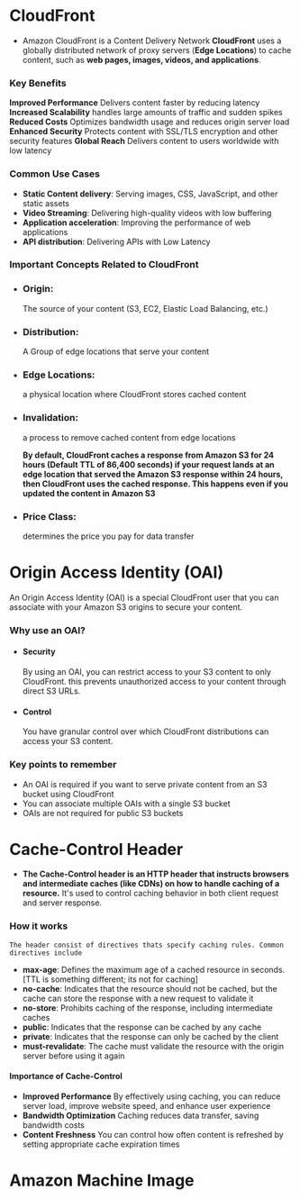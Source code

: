 # CloudFront
- Amazon CloudFront is a Content Delivery Network
	**CloudFront** uses a globally distributed network of proxy servers (**Edge Locations**) to cache content, such as **web pages, images, videos, and applications**. 
### **Key Benefits**
**Improved Performance** 
	Delivers content faster by reducing latency
**Increased Scalability**
	handles large amounts of traffic and sudden spikes
**Reduced Costs**
	Optimizes bandwidth usage and reduces origin server load
**Enhanced Security**
	Protects content with SSL/TLS encryption and other security features
**Global Reach**
	 Delivers content to users worldwide with low latency
### **Common Use Cases**
- **Static Content delivery**: Serving images, CSS, JavaScript, and other static assets
- **Video Streaming**: Delivering high-quality videos with low buffering
- **Application acceleration**: Improving the performance of web applications
- **API distribution**: Delivering APIs with Low Latency
### **Important Concepts Related to CloudFront**
- ### Origin: 
	The source of your content (S3, EC2, Elastic Load Balancing, etc.)
- ### Distribution: 
	A Group of edge locations that serve your content
- ###  Edge Locations: 
	a physical location where CloudFront stores cached content
- ### Invalidation: 
	a process to remove cached content from edge locations
	
	**By default, CloudFront caches a response from Amazon S3 for 24 hours (Default TTL of 86,400 seconds) if your request lands at an edge location that served the Amazon S3 response within 24 hours, then CloudFront uses the cached response. This happens even if you updated the content in Amazon S3** 
	
- ### Price Class:
	determines the price you pay for data transfer

# Origin Access Identity (OAI)
An Origin Access Identity (OAI) is a special CloudFront user that you can associate with your Amazon S3 origins to secure your content.
### Why use an OAI?
- #### Security
	By using an OAI, you can restrict access to your S3 content to only CloudFront. this prevents unauthorized access to your content through direct S3 URLs.
- #### Control
	You have granular control over which CloudFront distributions can access your S3 content. 
### Key points to remember
- An OAI is required if you want to serve private content from an S3 bucket using CloudFront
- You can associate multiple OAIs with a single S3 bucket
- OAIs are not required for public S3 buckets

# Cache-Control Header
- **The Cache-Control header is an HTTP header that instructs browsers and intermediate caches (like CDNs) on how to handle caching of a resource.** It's used to control caching behavior in both client request and server response.
### How it works
	The header consist of directives thats specify caching rules. Common directives include
- **max-age**: Defines the maximum age of a cached resource in seconds.
	[TTL is something different; its not for caching]
- **no-cache**: Indicates that the resource should not be cached, but the cache can store the response with a new request to validate it 
- **no-store**: Prohibits caching of the response, including intermediate caches
- **public**: Indicates that the response can be cached by any cache 
- **private**: Indicates that the response can only be cached by the client
- **must-revalidate**: The cache must validate the resource with the origin server before using it again
#### Importance of Cache-Control
- **Improved Performance**
	By effectively using caching, you can reduce server load, improve website speed, and enhance user experience
- **Bandwidth Optimization**
	Caching reduces data transfer, saving bandwidth costs
- **Content Freshness**
	You can control how often content is refreshed by setting appropriate cache expiration times

# Amazon Machine Image